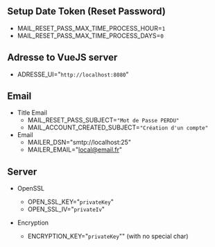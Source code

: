 ## Setup Date Token (Reset Password)
- MAIL_RESET_PASS_MAX_TIME_PROCESS_HOUR=``1``
- MAIL_RESET_PASS_MAX_TIME_PROCESS_DAYS=``0``

## Adresse to VueJS server
- ADRESSE_UI="``http://localhost:8080``"

## Email
- Title Email
    - MAIL_RESET_PASS_SUBJECT=``"Mot de Passe PERDU"``
    - MAIL_ACCOUNT_CREATED_SUBJECT=``"Création d'un compte"``
- Email
    - MAILER_DSN="smtp://localhost:25"
    - MAILER_EMAIL="local@email.fr"

## Server
- OpenSSL
    - OPEN_SSL_KEY="``privateKey``"
    - OPEN_SSL_IV="``privateIv``"
    
- Encryption 
    - ENCRYPTION_KEY="``privateKey``"" (with no special char)